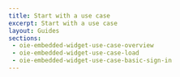 ```yaml
---
title: Start with a use case
excerpt: Start with a use case
layout: Guides
sections:
 - oie-embedded-widget-use-case-overview
 - oie-embedded-widget-use-case-load
 - oie-embedded-widget-use-case-basic-sign-in
---
```

